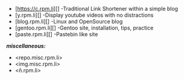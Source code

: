 * [https://c.rpm.li][] -Traditional Link Shortener within a simple blog
* [y.rpm.li][] -Display youtube videos with no distractions
* [blog.rpm.li][] -Linux and OpenSource blog
* [gentoo.rpm.li][] -Gentoo site, installation, tips, practice
* [paste.rpm.li][] -Pastebin like site

***miscellaneous:***

* <repo.misc.rpm.li>
* <img.misc.rpm.li>
* <ñ.rpm.li>

